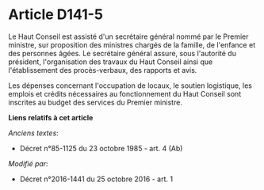# Article D141-5

Le Haut Conseil est assisté d'un secrétaire général nommé par le Premier  ministre, sur proposition des ministres chargés de
la famille, de  l'enfance et des personnes âgées. Le secrétaire général assure, sous  l'autorité du président, l'organisation
des travaux du Haut Conseil  ainsi que l'établissement des procès-verbaux, des rapports et avis. 

Les dépenses concernant l'occupation de locaux, le soutien logistique,  les emplois et crédits nécessaires au fonctionnement
du Haut Conseil  sont inscrites au budget des services du Premier ministre.

**Liens relatifs à cet article**

_Anciens textes_:

  - Décret n°85-1125 du 23 octobre 1985 - art. 4 (Ab)

_Modifié par_:

  - Décret n°2016-1441 du 25 octobre 2016 - art. 1
